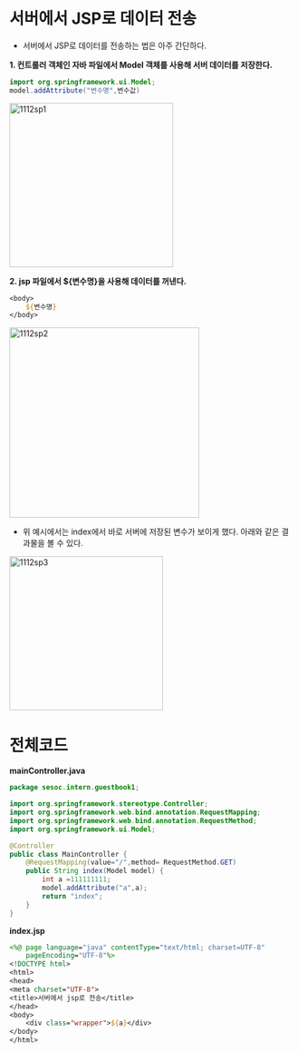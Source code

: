 # 서버에서 JSP로 데이터 전송

- 서버에서 JSP로 데이터를 전송하는 법은 아주 간단하다. 

**1. 컨트롤러 객체인 자바 파일에서 Model 객체를 사용해 서버 데이터를 저장한다.**

```java
import org.springframework.ui.Model;
model.addAttribute("변수명",변수값)
```

<img width="289" alt="1112sp1" src="https://user-images.githubusercontent.com/37058233/99903383-5d673d00-2d07-11eb-9ff3-a9cd6a48915e.PNG">

**2. jsp 파일에서 ${변수명}을 사용해 데이터를 꺼낸다.** 

```jsp
<body>
    ${변수명}
</body>
```



<img width="335" alt="1112sp2" src="https://user-images.githubusercontent.com/37058233/99903384-5d673d00-2d07-11eb-8ac4-08ec51f7938d.PNG">

- 위 예시에서는 index에서 바로 서버에 저장된 변수가 보이게 했다. 아래와 같은 결과물을 볼 수 있다. 

<img width="271" alt="1112sp3" src="https://user-images.githubusercontent.com/37058233/99903381-5c361000-2d07-11eb-98a4-7b4002bb93ff.PNG">

# 전체코드

**mainController.java**

```java
package sesoc.intern.guestbook1;

import org.springframework.stereotype.Controller;
import org.springframework.web.bind.annotation.RequestMapping;
import org.springframework.web.bind.annotation.RequestMethod;
import org.springframework.ui.Model;

@Controller
public class MainController {
	@RequestMapping(value="/",method= RequestMethod.GET)
	public String index(Model model) {
		int a =111111111;
		model.addAttribute("a",a);
		return "index";
	}
}
```

**index.jsp**

```jsp
<%@ page language="java" contentType="text/html; charset=UTF-8"
	pageEncoding="UTF-8"%>
<!DOCTYPE html>
<html>
<head>
<meta charset="UTF-8">
<title>서버에서 jsp로 전송</title>
</head>
<body>
	<div class="wrapper">${a}</div>
</body>
</html>
```

